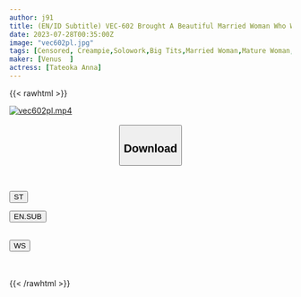 ```yaml
---
author: j91
title: (EN/ID Subtitle) VEC-602 Brought A Beautiful Married Woman Who Works At A Part-Time Job Home And Creampie Sex Anna Tateoka
date: 2023-07-28T00:35:00Z
image: "vec602pl.jpg"
tags: [Censored, Creampie,Solowork,Big Tits,Married Woman,Mature Woman,BBW,Cuckold	]
maker: [Venus  ]
actress: [Tateoka Anna]
---
```



{{< rawhtml >}}

<div class="video" data-videoid="3ppGw4m7kphl0x">
    <a href="javascript:;">
        <img src="https://my.j91.asia/posts/vec602pl/vec602pl.jpg" width="WIDTH" height="HEIGHT" alt="vec602pl.mp4" loading="lazy">
    </a>
</div>

<script type="text/javascript" src="https://j91.asia/asset/on-demand-st.js"></script>

<br>
  <link rel="stylesheet" href="https://j91.asia/asset/bs5.css">
  
  <center>
  <button class="btn btn-primary" type="button" data-bs-toggle="collapse" data-bs-target=".multi-collapse" aria-expanded="false" aria-controls="multiCollapseExample1 multiCollapseExample2"><h2>Download</h2></button></center>
</p>
<div class="row">
  <div class="col">
    <div class="collapse multi-collapse" id="multiCollapseExample1">
      <div class="card card-body">
	      	      <br>
<div class="buttons">  
<p><a href="https://streamtape.to/v/3ppGw4m7kphl0x"><button class="btn-hover color-3"><i class="fa fa-download"></i> ST</button></a></p>
<p><a href="https://userscloud.com/dkbz1079v6u8"><button class="btn-hover color-1"><i class="fa fa-download"></i> EN.SUB</button></a></p></div>
    </div>
  </div>
</div>
  <div class="col">
    <div class="collapse multi-collapse" id="multiCollapseExample2">
      <div class="card card-body">
	      <br>
<div class="buttons">
    <a href="https://wolfstream.tv/a8giu50l4wrh.html"><button class="btn-hover color-9"><i class="fa fa-download"></i> WS</button></a></div>
<br><br>
      </div>
    </div>
  </div>
</div>

{{< /rawhtml >}}